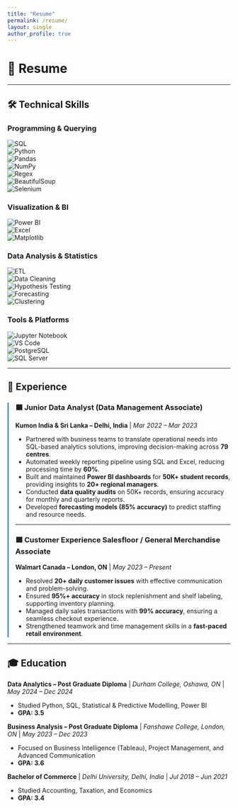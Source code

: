 ```yaml
---
title: "Resume"
permalink: /resume/
layout: single
author_profile: true
---
```


# 📄 Resume

---

## 🛠️ Technical Skills  

### Programming & Querying  
![SQL](https://img.shields.io/badge/SQL-336791?logo=postgresql&logoColor=white)  
![Python](https://img.shields.io/badge/Python-3776AB?logo=python&logoColor=white)  
![Pandas](https://img.shields.io/badge/Pandas-150458?logo=pandas&logoColor=white)  
![NumPy](https://img.shields.io/badge/NumPy-013243?logo=numpy&logoColor=white)  
![Regex](https://img.shields.io/badge/Regex-FF9800?logo=regex&logoColor=white)  
![BeautifulSoup](https://img.shields.io/badge/BeautifulSoup-4E9A06?logo=python&logoColor=white)  
![Selenium](https://img.shields.io/badge/Selenium-43B02A?logo=selenium&logoColor=white)  

### Visualization & BI  
![Power BI](https://img.shields.io/badge/Power%20BI-F2C811?logo=powerbi&logoColor=black)  
![Excel](https://img.shields.io/badge/Excel-217346?logo=microsoft-excel&logoColor=white)  
![Matplotlib](https://img.shields.io/badge/Matplotlib-11557C?logo=python&logoColor=white)  

### Data Analysis & Statistics  
![ETL](https://img.shields.io/badge/ETL-FF6F00?logo=apache-airflow&logoColor=white)  
![Data Cleaning](https://img.shields.io/badge/Data%20Cleaning-0078D7?logo=databricks&logoColor=white)  
![Hypothesis Testing](https://img.shields.io/badge/Hypothesis%20Testing-8E44AD?logo=python&logoColor=white)  
![Forecasting](https://img.shields.io/badge/Forecasting-1ABC9C?logo=chartdotjs&logoColor=white)  
![Clustering](https://img.shields.io/badge/K--Means-34495E?logo=scikitlearn&logoColor=white)  

### Tools & Platforms  
![Jupyter Notebook](https://img.shields.io/badge/Jupyter-F37626?logo=jupyter&logoColor=white)  
![VS Code](https://img.shields.io/badge/VS%20Code-007ACC?logo=visual-studio-code&logoColor=white)  
![PostgreSQL](https://img.shields.io/badge/PostgreSQL-336791?logo=postgresql&logoColor=white)  
![SQL Server](https://img.shields.io/badge/SQL%20Server-CC2927?logo=microsoft-sql-server&logoColor=white)  


---

## 💼 Experience


<div style="border-left: 3px solid #4A90E2; padding-left: 15px;">

### 🟦 Junior Data Analyst (Data Management Associate)  
**Kumon India & Sri Lanka – Delhi, India** | *Mar 2022 – Mar 2023*  
- Partnered with business teams to translate operational needs into SQL-based analytics solutions, improving decision-making across **79 centres**.  
- Automated weekly reporting pipeline using SQL and Excel, reducing processing time by **60%**.  
- Built and maintained **Power BI dashboards** for **50K+ student records**, providing insights to **20+ regional managers**.  
- Conducted **data quality audits** on 50K+ records, ensuring accuracy for monthly and quarterly reports.  
- Developed **forecasting models (85% accuracy)** to predict staffing and resource needs.  

---

### 🟩 Customer Experience Salesfloor / General Merchandise Associate  
**Walmart Canada – London, ON** | *May 2023 – Present*  
- Resolved **20+ daily customer issues** with effective communication and problem-solving.  
- Ensured **95%+ accuracy** in stock replenishment and shelf labeling, supporting inventory planning.  
- Managed daily sales transactions with **99% accuracy**, ensuring a seamless checkout experience.  
- Strengthened teamwork and time management skills in a **fast-paced retail environment**.  

</div>

---

## 🎓 Education
**Data Analytics – Post Graduate Diploma** | *Durham College, Oshawa, ON* | *May 2024 – Dec 2024*  
- Studied Python, SQL, Statistical & Predictive Modelling, Power BI  
- **GPA: 3.5**  

**Business Analysis – Post Graduate Diploma** | *Fanshawe College, London, ON* | *May 2023 – Dec 2023*  
- Focused on Business Intelligence (Tableau), Project Management, and Advanced Communication  
- **GPA: 3.6**  

**Bachelor of Commerce** | *Delhi University, Delhi, India* | *Jul 2018 – Jun 2021*  
- Studied Accounting, Taxation, and Economics  
- **GPA: 3.4**

